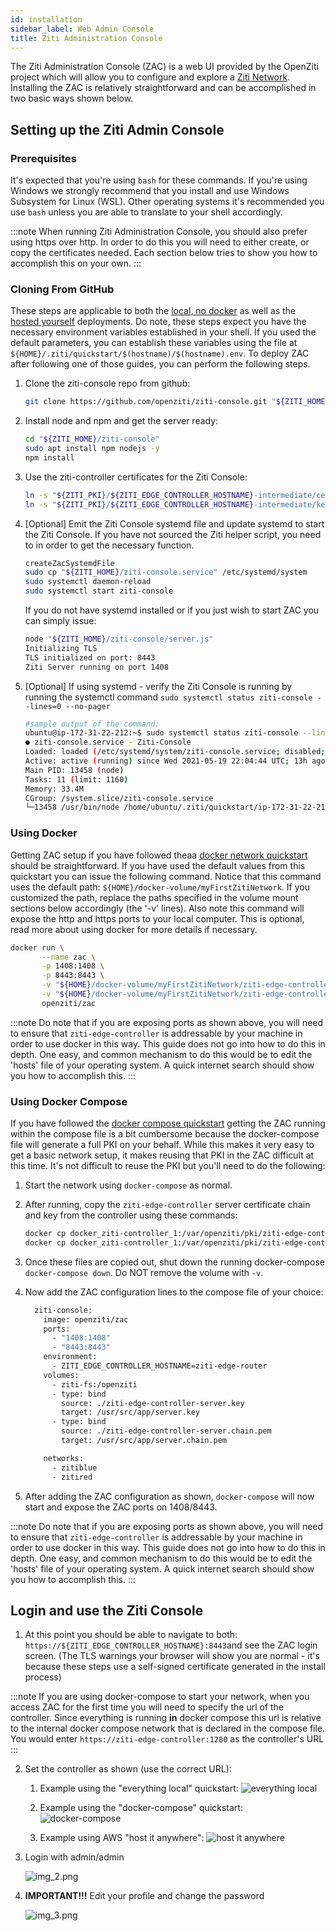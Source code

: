 ```yaml
---
id: installation
sidebar_label: Web Admin Console
title: Ziti Administration Console
---
```


The Ziti Administration Console (ZAC) is a web UI provided by the OpenZiti project which will allow you to configure and 
explore a [Ziti Network](../../introduction/). Installing the ZAC is relatively straightforward 
and can be accomplished in two basic ways shown below.

## Setting up the Ziti Admin Console

### Prerequisites

It's expected that you're using `bash` for these commands. If you're using Windows we strongly recommend that you install 
and use Windows Subsystem for Linux (WSL). Other operating systems it's recommended you use `bash` unless you are able to 
translate to your shell accordingly. 

:::note
When running Ziti Administration Console, you should also prefer using https over http. In order to do this you will need
to either create, or copy the certificates needed. Each section below tries to show you how to accomplish this on your own.
:::

### Cloning From GitHub

These steps are applicable to both the [local, no docker](../network/local-no-docker) as well as the 
[hosted yourself](../network/hosted) deployments. Do note, these steps expect you have the necessary 
environment variables established in your shell. If you used the default parameters, you can establish these variables 
using the file at `${HOME}/.ziti/quickstart/$(hostname)/$(hostname).env`. To deploy ZAC after following one of those guides,
you can perform the following steps.

1. Clone the ziti-console repo from github:

    ```bash
    git clone https://github.com/openziti/ziti-console.git "${ZITI_HOME}/ziti-console"
    ```
   
2. Install node and npm and get the server ready:

    ```bash
    cd "${ZITI_HOME}/ziti-console"
    sudo apt install npm nodejs -y
    npm install
    ````
   
3. Use the ziti-controller certificates for the Ziti Console:

    ```bash
    ln -s "${ZITI_PKI}/${ZITI_EDGE_CONTROLLER_HOSTNAME}-intermediate/certs/${ZITI_EDGE_CONTROLLER_HOSTNAME}-server.chain.pem" "${ZITI_HOME}/ziti-console/server.chain.pem"
    ln -s "${ZITI_PKI}/${ZITI_EDGE_CONTROLLER_HOSTNAME}-intermediate/keys/${ZITI_EDGE_CONTROLLER_HOSTNAME}-server.key" "${ZITI_HOME}/ziti-console/server.key"
    ```
   
4. [Optional] Emit the Ziti Console systemd file and update systemd to start the Ziti Console. If you have not sourced the 
   Ziti helper script, you need to in order to get the necessary function.

    ```bash
    createZacSystemdFile
    sudo cp "${ZITI_HOME}/ziti-console.service" /etc/systemd/system
    sudo systemctl daemon-reload
    sudo systemctl start ziti-console
    ```
   
   If you do not have systemd installed or if you just wish to start ZAC you can simply issue:

   ```bash
   node "${ZITI_HOME}/ziti-console/server.js"
   Initializing TLS
   TLS initialized on port: 8443
   Ziti Server running on port 1408
   ```

6. [Optional] If using systemd - verify the Ziti Console is running by running the systemctl command 
   `sudo systemctl status ziti-console --lines=0 --no-pager`

    ```bash
    #sample output of the command:
    ubuntu@ip-172-31-22-212:~$ sudo systemctl status ziti-console --lines=0 --no-pager
    ● ziti-console.service - Ziti-Console
    Loaded: loaded (/etc/systemd/system/ziti-console.service; disabled; vendor preset: enabled)
    Active: active (running) since Wed 2021-05-19 22:04:44 UTC; 13h ago
    Main PID: 13458 (node)
    Tasks: 11 (limit: 1160)
    Memory: 33.4M
    CGroup: /system.slice/ziti-console.service
    └─13458 /usr/bin/node /home/ubuntu/.ziti/quickstart/ip-172-31-22-212/ziti-console/server.js
    ```
    
### Using Docker

Getting ZAC setup if you have followed theaa [docker network quickstart](../network/local-with-docker) 
should be straightforward. If you have used the default values from this quickstart you can issue the following command. 
Notice that this command uses the default path: `${HOME}/docker-volume/myFirstZitiNetwork`. If you customized the path, 
replace the paths specified in the volume mount sections below accordingly (the '-v' lines). Also note this command will 
expose the http and https ports to your local computer. This is optional, read more about using docker for more details 
if necessary.

 ```bash
 docker run \
        --name zac \
        -p 1408:1408 \
        -p 8443:8443 \
        -v "${HOME}/docker-volume/myFirstZitiNetwork/ziti-edge-controller-intermediate/keys/ziti-edge-controller-server.key":/usr/src/app/server.key \
        -v "${HOME}/docker-volume/myFirstZitiNetwork/ziti-edge-controller-intermediate/certs/ziti-edge-controller-server.chain.pem":/usr/src/app/server.chain.pem \
        openziti/zac
 ```

:::note
Do note that if you are exposing ports as shown above, you will need to ensure that `ziti-edge-controller` is 
addressable by your machine in order to use docker in this way. This guide does not go into how to do this in depth. 
One easy, and common mechanism to do this would be to edit the 'hosts' file of your operating system. A quick 
internet search should show you how to accomplish this.
:::

### Using Docker Compose

If you have followed the [docker compose quickstart](../network/local-docker-compose) getting the ZAC 
running within the compose file is a bit cumbersome because the docker-compose file will generate a full PKI on your 
behalf. While this makes it very easy to get a basic network setup, it makes reusing that PKI in the ZAC difficult at 
this time.  It's not difficult to reuse the PKI but you'll need to do the following:

1. Start the network using `docker-compose` as normal.
2. After running, copy the `ziti-edge-controller` server certificate chain and key from the controller using these commands:
	```bash
   docker cp docker_ziti-controller_1:/var/openziti/pki/ziti-edge-controller-intermediate/keys/ziti-edge-controller-server.key .
   docker cp docker_ziti-controller_1:/var/openziti/pki/ziti-edge-controller-intermediate/certs/ziti-edge-controller-server.chain.pem .
	```
	
3. Once these files are copied out, shut down the running docker-compose `docker-compose down`. Do NOT remove the volume 
   with `-v`.
4. Now add the ZAC configuration lines to the compose file of your choice:
   ```bash
     ziti-console:
       image: openziti/zac
       ports:
         - "1408:1408"
         - "8443:8443"
       environment:
         - ZITI_EDGE_CONTROLLER_HOSTNAME=ziti-edge-router
       volumes:
         - ziti-fs:/openziti
         - type: bind
           source: ./ziti-edge-controller-server.key
           target: /usr/src/app/server.key
         - type: bind
           source: ./ziti-edge-controller-server.chain.pem
           target: /usr/src/app/server.chain.pem

       networks:
         - zitiblue
         - zitired
   ```
1. After adding the ZAC configuration as shown, `docker-compose` will now start and expose the ZAC ports on 1408/8443.

:::note
Do note that if you are exposing ports as shown above, you will need to ensure that `ziti-edge-controller` is
addressable by your machine in order to use docker in this way. This guide does not go into how to do this in depth.
One easy, and common mechanism to do this would be to edit the 'hosts' file of your operating system. A quick
internet search should show you how to accomplish this.
:::

## Login and use the Ziti Console

1. At this point you should be able to navigate to both: `https://${ZITI_EDGE_CONTROLLER_HOSTNAME}:8443`and see the ZAC login
   screen. (The TLS warnings your browser will show you are normal - it's because these steps use a self-signed certificate
   generated in the install process)
   
:::note
If you are using docker-compose to start your network, when you access ZAC for the first time you will need to 
specify the url of the controller. Since everything is running **in** docker compose this url is relative to the 
internal docker compose network that is declared in the compose file. You would enter 
`https://ziti-edge-controller:1280` as the controller's URL
:::

2. Set the controller as shown (use the correct URL):

   1. Example using the "everything local" quickstart:
      ![everything local](./zac_configure_local.png)
 
   2. Example using the "docker-compose" quickstart:
      ![docker-compose](./zac_configure_dc.png)   
 
   3. Example using AWS "host it anywhere":
      ![host it anywhere](./zac_configure_hia.png)

3. Login with admin/admin
 
   ![img_2.png](./zac_login.png)

4. **IMPORTANT!!!** Edit your profile and change the password

   ![img_3.png](./zac_change_pwd.png)
